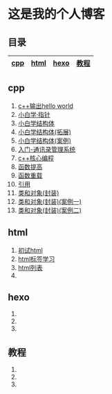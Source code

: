 #  这是我的个人博客

## 目录

| [cpp](https://github.com/ababll5/my_blog/edit/main/README.md#cpp)|[html](https://github.com/ababll5/my_blog/edit/main/README.md#html)|[hexo](https://github.com/ababll5/my_blog/edit/main/README.md#hexo)|[教程](https://github.com/ababll5/my_blog/edit/main/README.md#%E6%95%99%E7%A8%8B)|
|--------------------|--------------------|--------------------|------------------|


## cpp
 1. [c++输出hello world](posts/cpp/c-输出hello-world.md)  
 2. [小白学·指针](posts/cpp/小白初学指针.md)  
 3. [小白学结构体](posts/cpp/小白学结构体.md) 
 4. [小白学结构体(拓展)](posts/cpp/小白学结构体-扩展.md)  
 5. [小白学结构体(案例)](posts/cpp/小白学结构体-案例.md)
 6. [入门-通讯录管理系统](posts/cpp/入门-通讯录管理系统1.md)
 7. [c++核心编程](posts/cpp/c-核心编成.md)
 8. [函数提高](posts/cpp/函数提高.md)
 9. [函数重载](posts/cpp/函数重载.md)
 10. [引用](posts/cpp/引用.md)
 11. [类和对象(封装)](posts/cpp/类与对象.md)
 12. [类和对象(封装)(案例一)](posts/cpp/类和对象2.md)
 13. [类和对象(封装)(案例二)](posts/cpp/类和对象(封装)(案例二).markdown)

## html
1. [初试html](posts/html/初试html.md)
2. [html标签学习](posts/html/html标签学习.md)
3. [html列表](posts/html/html列表.md)
4. []()

## hexo
1. []()
2. []()
3. []()

## 教程
1. []()
2. []()
3. []()
